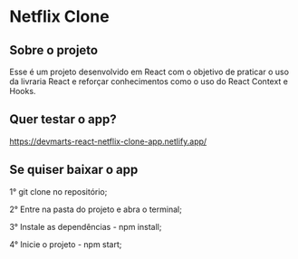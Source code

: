 # Netflix Clone

## Sobre o projeto

Esse é um projeto desenvolvido em React com o objetivo de praticar o uso da livraria React e reforçar conhecimentos como o uso do React Context e Hooks.

## Quer testar o app?

https://devmarts-react-netflix-clone-app.netlify.app/

## Se quiser baixar o app

1° git clone no repositório;

2° Entre na pasta do projeto e abra o terminal;

3° Instale as dependências - npm install;

4° Inicie o projeto - npm start;

